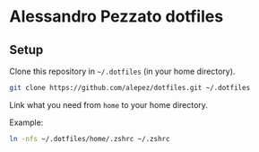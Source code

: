 # Alessandro Pezzato dotfiles

## Setup

Clone this repository in `~/.dotfiles` (in your home directory).

```sh
git clone https://github.com/alepez/dotfiles.git ~/.dotfiles
```

Link what you need from `home` to your home directory.

Example:

```sh
ln -nfs ~/.dotfiles/home/.zshrc ~/.zshrc
```
